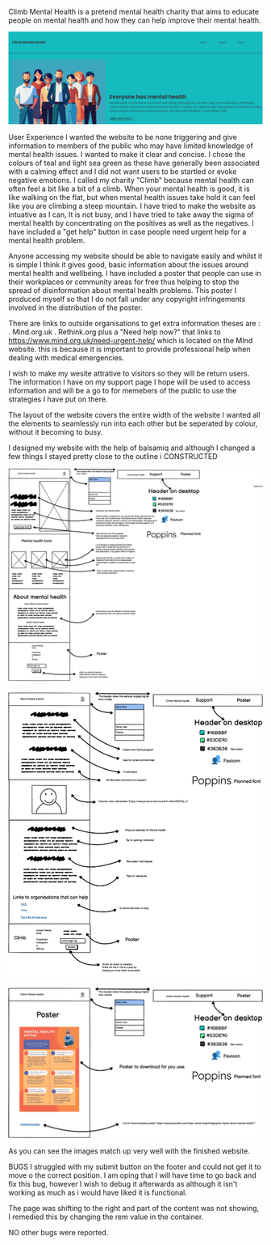 Climb Mental Health is a pretend mental health charity that aims to educate people on mental health and how they can help improve their mental health.

![Website from page](<website climb.jpg>)


User Experience
I wanted the website to be none triggering and give information to members of the public who may have limited knowledge of mental health issues.
I wanted to make it clear and concise. I chose the colours of teal and light sea green as these have generally been associated with a calming effect
and I did not want users to be startled or evoke negative emotions. 
I called my charity "Climb" because mental health can often feel a bit like a bit of a climb. When your mental health is good, it is like walking on the flat, but when mental health issues take hold it can feel like you are climbing a steep mountain.
I have tried to make the website as intuative as I can, It is not busy, and I have tried to take away the sigma of mental health by concentrating on the positives as well as the negatives. I have included a "get help" button in case people need urgent help for a mental health problem. 

Anyone accessing my website should be able to navigate easily and whilst it is simple I think it gives good, basic information about the issues around mental health and wellbeing. I have included a poster that people can use in their workplaces or community areas for free thus helping to stop the spread of disinformation about mental health problems.
This poster I produced myself so that I do not fall under any copyright infringements involved in the distribution of the poster.

There are links to outside organisations to get extra information theses are :
. Mind.org.uk
. Rethink.org
plus a "Need help now?" that links to https://www.mind.org.uk/need-urgent-help/ which is located on the MInd website. this is because it is important to provide professional help when dealing with medical emergencies.

I wish to make my wesite attrative to visitors so they will be return users. 
The information I have on my support page I hope will be used to access information and will be a go to for memebers of the public to use the strategies I have put on there. 

The layout of the website covers the entire width of the website I wanted all the elements to seamlessly run into each other but be seperated by colour, without it becoming to busy. 

I designed my website with the help of balsamiq and although I changed a few things I stayed pretty close to the outline i CONSTRUCTED

![alt text](<New Wireframe 1.png>)

![alt text](<New Wireframe 2.png>)

![alt text](<New Wireframe 3.png>)

As you can see the images match up very well with the finished website.

BUGS
I struggled with my submit button on the footer and could not get it to move o the correct position. I am oping that I will have time to go back and fix this bug, however I wish to debug it afterwards as although it isn't working as much as i would have liked it is functional. 

The page was shifting to the right and part of the content was not showing, I remedied this by changing the rem value in the container.

NO other bugs were reported.